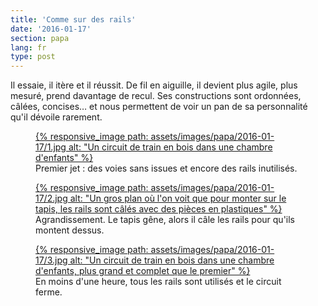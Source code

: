 ```yaml
---
title: 'Comme sur des rails'
date: '2016-01-17'
section: papa
lang: fr
type: post
---
```


Il essaie, il itère et il réussit. De fil en aiguille, il devient plus agile, plus mesuré, prend davantage de recul. Ses constructions sont ordonnées, câlées, concises… et nous permettent de voir un pan de sa personnalité qu'il dévoile rarement.


<figure>
  <a data-featherlight="image" href="/assets/images/papa/2016-01-17/1.jpg" title="Voir en plus grand">
      {% responsive_image path: assets/images/papa/2016-01-17/1.jpg alt: "Un circuit de train en bois dans une chambre d'enfants" %}
  </a>
  <figcaption>Premier jet : des voies sans issues et encore des rails inutilisés.</figcaption>
</figure>

<figure>
  <a data-featherlight="image" href="/assets/images/papa/2016-01-17/2.jpg" title="Voir en plus grand">
      {% responsive_image path: assets/images/papa/2016-01-17/2.jpg alt: "Un gros plan où l'on voit que pour monter sur le tapis, les rails sont câlés avec des pièces en plastiques" %}
  </a>
  <figcaption>Agrandissement. Le tapis gêne, alors il câle les rails pour qu'ils montent dessus.</figcaption>
</figure>

<figure>
  <a data-featherlight="image" href="/assets/images/papa/2016-01-17/3.jpg" title="Voir en plus grand">
      {% responsive_image path: assets/images/papa/2016-01-17/3.jpg alt: "Un circuit de train en bois dans une chambre d'enfants, plus grand et complet que le premier" %}
  </a>
  <figcaption>En moins d'une heure, tous les rails sont utilisés et le circuit ferme.</figcaption>
</figure>
